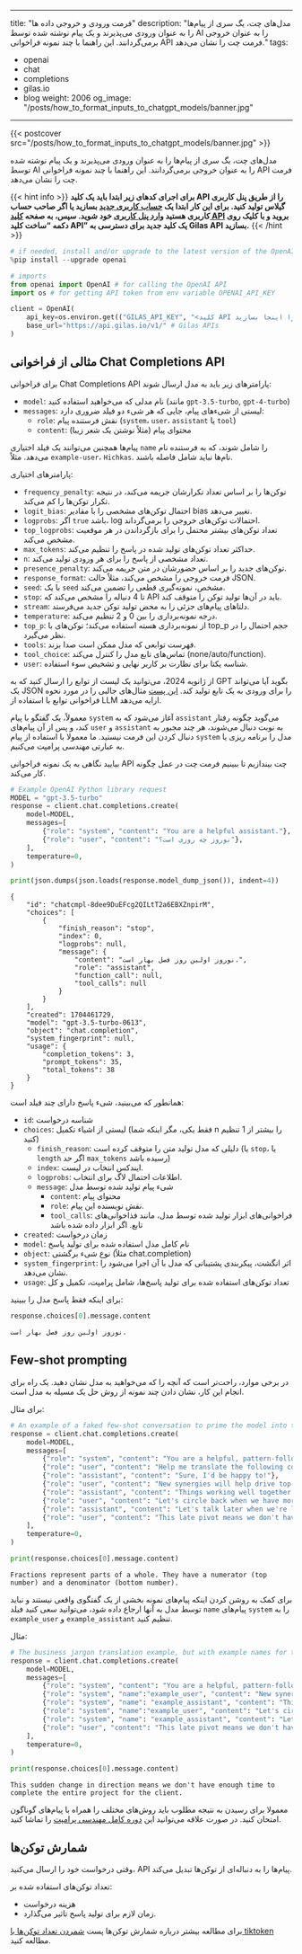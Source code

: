 
---
title: "فرمت‌ ورودی و خروجی داده ها"
description: "مدل‌های چت، یگ سری از پیام‌ها را به عنوان ورودی می‌پذیرند و یک پیام نوشته شده توسط AI را به عنوان خروجی برمی‌گردانند.
این راهنما با چند نمونه فراخوانی API فرمت چت را نشان می‌دهد."
tags:
- openai
- chat
- completions
- gilas.io
- blog
weight: 2006
og_image: "/posts/how_to_format_inputs_to_chatgpt_models/banner.jpg" 
---

{{< postcover src="/posts/how_to_format_inputs_to_chatgpt_models/banner.jpg" >}}


مدل‌های چت، یگ سری از پیام‌ها را به عنوان ورودی می‌پذیرند و یک پیام نوشته شده توسط AI را به عنوان خروجی برمی‌گردانند.
این راهنما با چند نمونه فراخوانی API فرمت چت را نشان می‌دهد.



{{< hint info >}}
**برای اجرای کدهای زیر ابتدا باید یک کلید API را از طریق پنل کاربری گیلاس تولید کنید.  برای این کار
ابتدا یک  [حساب کاربری جدید](https://dashboard.gilas.io) بسازید یا اگر صاحب حساب کاربری هستید [وارد پنل کاربری](https://dashboard.gilas.io) خود شوید. سپس، به صفحه [کلید API](https://dashboard.gilas.io/apiKey)  بروید و با کلیک روی دکمه “ساخت کلید API” یک کلید جدید برای دسترسی به Gilas API بسازید.**
{{< /hint >}} 

```python
# if needed, install and/or upgrade to the latest version of the OpenAI Python library
%pip install --upgrade openai
```

```python
# imports
from openai import OpenAI # for calling the OpenAI API
import os # for getting API token from env variable OPENAI_API_KEY

client = OpenAI(
    api_key=os.environ.get(("GILAS_API_KEY", "<کلید API خود را اینجا بسازید https://dashboard.gilas.io/apiKey>")), 
    base_url="https://api.gilas.io/v1/" # Gilas APIs
)
```


## مثالی از فراخوانی Chat Completions API

برای فراخوانی Chat Completions API پارامترهای زیر باید به مدل ارسال شوند:

- `model`: نام مدلی که می‌خواهید استفاده کنید (مانند `gpt-3.5-turbo`, `gpt-4-turbo`)
- `messages`: لیستی از شیء‌های پیام، جایی که هر شیء دو فیلد ضروری دارد:
    - `role`: نقش فرستنده پیام (`system`، `user`، `assistant` یا `tool`)
    - `content`: محتوای پیام (مثلاً نوشتن یک شعر زیبا)

پیام‌ها همچنین می‌توانند یک فیلد اختیاری `name` را شامل شوند، که به فرستنده نام می‌دهد. مثلاً `example-user`، `Hichkas`. نام‌ها نباید شامل فاصله باشند.

پارامترهای اختیاری:

- `frequency_penalty`: توکن‌ها را بر اساس تعداد تکرارشان جریمه می‌کند، در نتیجه تکرار توکن‌ها را کم می‌کند.
- `logit_bias`: احتمال توکن‌های مشخصی را با مقادیر bias تغییر می‌دهد.
- `logprobs`: اگر `true` باشد، log احتمالات توکن‌های خروجی را برمی‌گرداند.
- `top_logprobs`: تعداد توکن‌های بیشتر محتمل را برای بازگرداندن در هر موقعیت مشخص می‌کند.
- `max_tokens`: حداکثر تعداد توکن‌های تولید شده در پاسخ را تنظیم می‌کند.
- `n`: تعداد مشخصی از پاسخ را برای هر ورودی تولید می‌کند.
- `presence_penalty`: توکن‌های جدید را بر اساس حضورشان در متن جریمه می‌کند.
- `response_format`: فرمت خروجی را مشخص می‌کند، مثلاً حالت JSON.
- `seed`: با یک `seed` مشخص، نمونه‌گیری قطعی را تضمین می‌کند.
- `stop`: تا 4 دنباله را مشخص می‌کند که API باید در آن‌ها تولید توکن را متوقف کند.
- `stream`: دلتاهای پیام‌های جزئی را به محض تولید توکن جدید می‌فرستد.
- `temperature`: درجه نمونه‌برداری را بین 0 و 2 تنظیم می‌کند.
- `top_p`: از نمونه‌برداری هسته استفاده می‌کند؛ توکن‌های با top_p حجم احتمال را در نظر می‌گیرد.
- `tools`: فهرست توابعی که مدل ممکن است صدا بزند.
- `tool_choice`: تماس‌های تابع مدل را کنترل می‌کند (none/auto/function).
- `user`: شناسه یکتا برای نظارت بر کاربر نهایی و تشخیص سوء استفاده.

از ژانویه 2024، می‌توانید یک لیست از توابع را ارسال کنید که به GPT بگوید آیا می‌تواند یک JSON را برای ورودی به یک تابع تولید کند. [این پست](/how_to_call_functions_with_chat_models) مثال‌های جالبی را در مورد نحوه فراخوانی توابع با استفاده از LLM ارایه می‌دهد.


معمولاً، یک گفتگو با پیام `system` آغاز می‌شود که به `assistant` می‌گوید چگونه رفتار کند، و پس از آن پیام‌های `user` و `assistant` به نوبت دنبال می‌شوند، هر چند مجبور به دنبال کردن این فرمت نیستید. ما معمولا با استفاده از پیام `system` مدل را برنامه ریزی یا به عبارتی مهندسی پرامپت می‌کنیم.


بیایید نگاهی به یک نمونه فراخوانی API چت بیندازیم تا ببینیم فرمت چت در عمل چگونه کار می‌کند.

```python
# Example OpenAI Python library request
MODEL = "gpt-3.5-turbo"
response = client.chat.completions.create(
    model=MODEL,
    messages=[
        {"role": "system", "content": "You are a helpful assistant."},
        {"role": "user", "content": "نوروز چه روزی است؟"},
    ],
    temperature=0,
)

print(json.dumps(json.loads(response.model_dump_json()), indent=4))
```

<div style="direction: ltr" >

```
{
    "id": "chatcmpl-8dee9DuEFcg2QILtT2a6EBXZnpirM",
    "choices": [
        {
            "finish_reason": "stop",
            "index": 0,
            "logprobs": null,
            "message": {
                "content": "نوروز اولین روز فصل بهار است.",
                "role": "assistant",
                "function_call": null,
                "tool_calls": null
            }
        }
    ],
    "created": 1704461729,
    "model": "gpt-3.5-turbo-0613",
    "object": "chat.completion",
    "system_fingerprint": null,
    "usage": {
        "completion_tokens": 3,
        "prompt_tokens": 35,
        "total_tokens": 38
    }
}
```

</div>

همانطور که می‌بینید، شیء پاسخ دارای چند فیلد است:

- `id`: شناسه درخواست
- `choices`: لیستی از اشیاء تکمیل (فقط یکی، مگر اینکه شما n را بیشتر از 1 تنظیم کنید)
    - `finish_reason`: دلیلی که مدل تولید متن را متوقف کرده است (یا `stop`، یا `length` اگر حد `max_tokens` رسیده باشد)
    - `index`: ایندکس انتخاب در لیست.
    - `logprobs`: اطلاعات احتمال لاگ برای انتخاب.
    - `message`: شیء پیام تولید شده توسط مدل
        - `content`: محتوای پیام
        - `role`: نقش نویسنده این پیام.
        - `tool_calls`: فراخوانی‌های ابزار تولید شده توسط مدل، مانند فذاخوانی‌های تابع. اگر ابزار داده شده باشد
- `created`: زمان درخواست
- `model`: نام کامل مدل استفاده شده برای تولید پاسخ
- `object`: نوع شیء برگشتی (مثلاً chat.completion)
- `system_fingerprint`:  اثر انگشت، پیکربندی پشتیبانی که مدل با آن اجرا می‌شود را نشان می‌دهد.
- `usage`: تعداد توکن‌های استفاده شده برای تولید پاسخ‌ها، شامل پرامپت، تکمیل و کل


برای اینکه فقط پاسخ مدل را ببینید:

```python
response.choices[0].message.content

نوروز اولین روز فصل بهار است.
```

## Few-shot prompting

در برخی موارد، راحت‌تر است که آنچه را که می‌خواهید به مدل نشان دهید. 
یک راه برای انجام این کار، نشان دادن چند نمونه از روش حل یک مسیله به مدل است.

برای مثال:

```python
# An example of a faked few-shot conversation to prime the model into translating business jargon to simpler speech
response = client.chat.completions.create(
    model=MODEL,
    messages=[
        {"role": "system", "content": "You are a helpful, pattern-following assistant."},
        {"role": "user", "content": "Help me translate the following corporate jargon into plain English."},
        {"role": "assistant", "content": "Sure, I'd be happy to!"},
        {"role": "user", "content": "New synergies will help drive top-line growth."},
        {"role": "assistant", "content": "Things working well together will increase revenue."},
        {"role": "user", "content": "Let's circle back when we have more bandwidth to touch base on opportunities for increased leverage."},
        {"role": "assistant", "content": "Let's talk later when we're less busy about how to do better."},
        {"role": "user", "content": "This late pivot means we don't have time to boil the ocean for the client deliverable."},
    ],
    temperature=0,
)

print(response.choices[0].message.content)
```

```
Fractions represent parts of a whole. They have a numerator (top number) and a denominator (bottom number).
```

برای کمک به روشن کردن اینکه پیام‌های نمونه بخشی از یک گفتگوی واقعی نیستند و نباید توسط مدل به آنها ارجاع داده شود، می‌توانید سعی کنید فیلد `name` پیام‌های `system` را به `example_user` و `example_assistant` تنظیم کنید.

مثال:

```python
# The business jargon translation example, but with example names for the example messages
response = client.chat.completions.create(
    model=MODEL,
    messages=[
        {"role": "system", "content": "You are a helpful, pattern-following assistant that translates corporate jargon into plain English."},
        {"role": "system", "name":"example_user", "content": "New synergies will help drive top-line growth."},
        {"role": "system", "name": "example_assistant", "content": "Things working well together will increase revenue."},
        {"role": "system", "name":"example_user", "content": "Let's circle back when we have more bandwidth to touch base on opportunities for increased leverage."},
        {"role": "system", "name": "example_assistant", "content": "Let's talk later when we're less busy about how to do better."},
        {"role": "user", "content": "This late pivot means we don't have time to boil the ocean for the client deliverable."},
    ],
    temperature=0,
)

print(response.choices[0].message.content)
```

```
This sudden change in direction means we don't have enough time to complete the entire project for the client.
```

معمولا برای رسیدن به نتیجه مطلوب باید روش‌های مختلف را همراه با پیام‌های گوناگون امتحان کنید. در صورت علاقه می‌توانید این [دوره کامل مهندسی پرامپت](https://www.youtube.com/playlist?list=PLKI4_lXzsRRf_DNrqdzFBdV-VqknLGbZ7) را تماشا کنید.


## شمارش توکن‌ها

وقتی درخواست خود را ارسال می‌کنید، API پیام‌ها را به دنباله‌ای از توکن‌ها تبدیل می‌کند.

تعداد توکن‌های استفاده شده بر:
- هزینه درخواست
- زمان لازم برای تولید پاسخ
تاثیر می‌گذارد.

برای مطالعه بیشتر درباره شمارش توکن‌ها پست [شمردن تعداد توکن‌ها با tiktoken](/how_to_count_tokens_with_tiktoken) مطالعه کنید.
